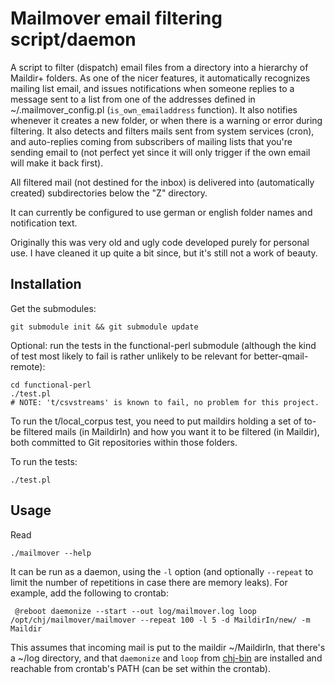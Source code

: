 # Mailmover email filtering script/daemon

A script to filter (dispatch) email files from a directory into a
hierarchy of Maildir+ folders. As one of the nicer features, it
automatically recognizes mailing list email, and issues notifications
when someone replies to a message sent to a list from one of the
addresses defined in ~/.mailmover_config.pl (`is_own_emailaddress`
function). It also notifies whenever it creates a new folder, or when
there is a warning or error during filtering. It also detects and
filters mails sent from system services (cron), and auto-replies
coming from subscribers of mailing lists that you're sending email to
(not perfect yet since it will only trigger if the own email will make
it back first).

All filtered mail (not destined for the inbox) is delivered into
(automatically created) subdirectories below the "Z" directory.

It can currently be configured to use german or english folder names
and notification text.

Originally this was very old and ugly code developed purely for
personal use. I have cleaned it up quite a bit since, but it's still
not a work of beauty.

## Installation

Get the submodules:

    git submodule init && git submodule update

Optional: run the tests in the functional-perl submodule (although the
kind of test most likely to fail is rather unlikely to be relevant for
better-qmail-remote):

    cd functional-perl
    ./test.pl
    # NOTE: 't/csvstreams' is known to fail, no problem for this project.


To run the t/local_corpus test, you need to put maildirs holding a set
of to-be filtered mails (in MaildirIn) and how you want it to be
filtered (in Maildir), both committed to Git repositories within those
folders.

To run the tests:

    ./test.pl

## Usage

Read

    ./mailmover --help

It can be run as a daemon, using the `-l` option (and optionally
`--repeat` to limit the number of repetitions in case there are memory
leaks). For example, add the following to crontab:

     @reboot daemonize --start --out log/mailmover.log loop /opt/chj/mailmover/mailmover --repeat 100 -l 5 -d MaildirIn/new/ -m Maildir

This assumes that incoming mail is put to the maildir ~/MaildirIn,
that there's a ~/log directory, and that `daemonize` and `loop` from
[chj-bin](https://github.com/pflanze/chj-bin) are installed and
reachable from crontab's PATH (can be set within the crontab).
